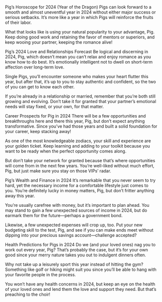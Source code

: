 Pig’s Horoscope for 2024 (Year of the Dragon)
Pigs can look forward to a smooth and almost uneventful year in 2024 without either major success or serious setbacks. It’s more like a year in which Pigs will reinforce the fruits of their labor.

What that looks like is using your natural popularity to your advantage, Pig. Keep doing good work and retaining the favor of mentors or superiors, and keep wooing your partner, keeping the romance alive!

Pig’s 2024 Love and Relationships Forecast
Be logical and discerning in 2024, Pig, which doesn’t mean you can’t relax and enjoy romance as you know how to do best. It’s emotionally intelligent not to dwell on short-term affection over long-term love.

Single Pigs, you’ll encounter someone who makes your heart flutter this year, but after that, it’s up to you to stay authentic and confident, so the two of you can get to know each other.

If you’re already in a relationship or married, remember that you’re both still growing and evolving. Don’t take it for granted that your partner’s emotional needs will stay fixed, or your own, for that matter.

Career Prospects for Pig in 2024
There will be a few opportunities and breakthroughs here and there this year, Pig, but don’t expect anything transformative. Since you’ve had those years and built a solid foundation for your career, keep stacking away!

As one of the most knowledgeable zodiacs, your skill and experience are your golden ticket. Keep learning and adding to your toolkit because you want to be ready when the perfect opportunity comes along.

But don’t take your network for granted because that’s where opportunities will come from in the next few years. You’re well-liked without much effort, Pig, but just make sure you stay on those VIPs’ radar.

Pig’s Wealth and Finance in 2024
It’s remarkable that you never seem to try hard, yet the necessary income for a comfortable lifestyle just comes to you. You’re definitely lucky in money matters, Pig, but don’t fritter anything away this year.

You’re usually carefree with money, but it’s important to plan ahead. You may stand to gain a few unexpected sources of income in 2024, but do earmark them for the future—perhaps a government bond.

Likewise, a few unexpected expenses will crop up, too. Put your new budgeting skill to the test, Pig, and see if you can make ends meet without dipping into your precious savings account—challenge accepted?

Health Predictions for Pigs in 2024
Do we (and your loved ones) nag you to work out every year, Pig? That’s probably the case, but it’s for your own good since your merry nature takes you out to indulgent dinners often.

Why not take up a leisurely sport this year instead of hitting the gym? Something like golf or hiking might suit you since you’ll be able to hang with your favorite people in the process.

You won’t have any health concerns in 2024, but keep an eye on the health of your loved ones and lend them the love and support they need. But that’s preaching to the choir!